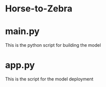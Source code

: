 # Horse-to-Zebra
# main.py
This is the python script for building the model
# app.py 
This is the script for the model deployment
